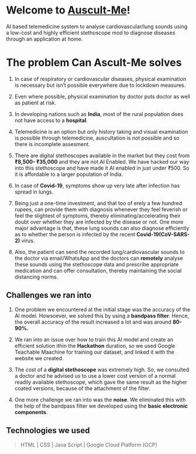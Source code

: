 # Welcome to [Auscult-Me](https://github.com/ishwariyjoshi/Auscult-Me)!

AI based telemedicine system to analyse cardiovascular/lung sounds using a low-cost and highly efficient stethoscope mod to diagnose diseases through an application at home.



# The problem Can **Ascult-Me** solves

1) In case of respiratory or cardiovascular diseases, physical examination is necessary but isn’t possible everywhere due to lockdown measures.

2) Even where possible, physical examination by doctor puts doctor as well as patient at risk.

3) In developing nations such as **India**, most of the rural population does not have access to a **hospital**.

4) Telemedicine is an option but only history taking and visual examination is possible through telemedicine, auscultation is not possible and so there is incomplete assesment.

5) There are digital stethoscopes available in the market but they cost from **₹8,500- ₹35,000** and they are not AI Enabled. We have hacked our way into this stethoscope and have made it AI enabled in just under ₹500. So it is affordable to a larger population of India.

5) In case of **Covid-19**, symptoms show up very late after infection has spread in lungs.

6) Being just a one-time investment, and that too of erely a few hundred rupees, can provide them with diagnosis whenever they feel feverish or feel the slightest of symptoms, thereby eliminating/accelerating their doubt over whether they are infected by the disease or not. One more major advantage is that, these lung sounds can also diagnose efficiently as to whether the person is infected by the recent **Covid-19(CoV-SARS-2)** virus.

7) Also, the patient can send the recorded lung/cardiovascular sounds to the doctor via email/WhatsApp and the doctors can **remotely** analyse these sounds using the stethoscope data and prescribe appropriate medication and can offer consultation, thereby maintaining the social distancing norms.

## Challenges we ran into

1) One problem we encountered at the initial stage was the accuracy of the AI model. Howsoever, we solved this by using a **bandpass filter**. Hence, the overall accuracy of the result increased a lot and was around **80-90%.**

2) We ran into an issue over how to train this AI model and create an efficient solution ithin the **Hackathon** duration, so we used Google Teachable Maachine for training our dataset, and linked it with the website we created.

3) The cost of a **digital stethoscope** was extremely high. So, we consulted a doctor and he advised us to use a lower cost version of a normal readily available stethoscope, which gave the same result as the higher coated versions, because of the attachment of the filter.

4) One more challenge we ran into was the **noise**. We eliminated this with the help of the bandpass filter we developed using the **basic electronic components**.

##  Technologies we used

>HTML |
>CSS |
>Java Script |
>Google Cloud Platform (GCP)
